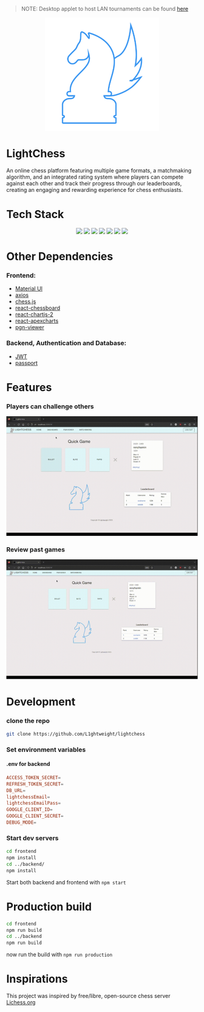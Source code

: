 > NOTE: Desktop applet to host LAN tournaments can be found [here](https://github.com/L1ghtweight/lightchess-desktop)

<p align="center">
    <a href="" target="_blank"><img src="assets/lightchess_logo.png" height="300" width="300"></a>
</p>

# LightChess

An online chess platform featuring multiple game formats, a matchmaking algorithm, and an integrated rating system where players can compete against each
other and track their progress through our leaderboards, creating an engaging and rewarding experience for chess enthusiasts.

# Tech Stack

  <p align="center">
    <a href=""><img src="https://img.shields.io/badge/javascript-%23323330.svg?style=for-the-badge&logo=javascript&logoColor=%23F7DF1E"></a>
    <a href=""><img src="https://img.shields.io/badge/TypeScript-007ACC?style=for-the-badge&logo=typescript&logoColor=white"></a>
    <a href=""><img src="https://img.shields.io/badge/React-20232A?style=for-the-badge&logo=react&logoColor=61DAFB"></a>
    <a href=""><img src="https://img.shields.io/badge/Express.js-404D59?style=for-the-badge"></a>
    <a href=""><img src="https://img.shields.io/badge/MariaDB-003545?style=for-the-badge&logo=mariadb&logoColor=white"></a>
    <a href=""><img src="https://img.shields.io/badge/Sequelize-52B0E7?style=for-the-badge&logo=Sequelize&logoColor=white"></a>
    <a href=""><img src="https://img.shields.io/badge/Socket.io-black?style=for-the-badge&logo=socket.io&badgeColor=010101"></a>
   </p>
   
# Other Dependencies
### Frontend:
- [Material UI](https://mui.com/)
- [axios](https://axios-http.com/)
- [chess.js](https://github.com/jhlywa/chess.js)
- [react-chessboard](https://github.com/Clariity/react-chessboard)
- [react-chartjs-2](https://react-chartjs-2.js.org/)
- [react-apexcharts](https://apexcharts.com/docs/react-charts/)
- [pgn-viewer](https://github.com/mliebelt/PgnViewerJS)

### Backend, Authentication and Database:

- [JWT](https://jwt.io/)
- [passport](https://www.passportjs.org/)

# Features

### Players can challenge others

![Play Challenge](assets/game.gif)

### Review past games

![Play Challenge](assets/pgn.gif)

# Development

### clone the repo

```bash
git clone https://github.com/L1ghtweight/lightchess
```

### Set environment variables

#### .env for backend

```conf
ACCESS_TOKEN_SECRET=
REFRESH_TOKEN_SECRET=
DB_URL=
lightchessEmail=
lightchessEmailPass=
GOOGLE_CLIENT_ID=
GOOGLE_CLIENT_SECRET=
DEBUG_MODE=
```

### Start dev servers

```bash
cd frontend
npm install
cd ../backend/
npm install
```

Start both backend and frontend with `npm start`

# Production build

```bash
cd frontend
npm run build
cd ../backend
npm run build
```

now run the build with `npm run production`

# Inspirations

This project was inspired by free/libre, open-source chess server [Lichess.org](lichess.org)
